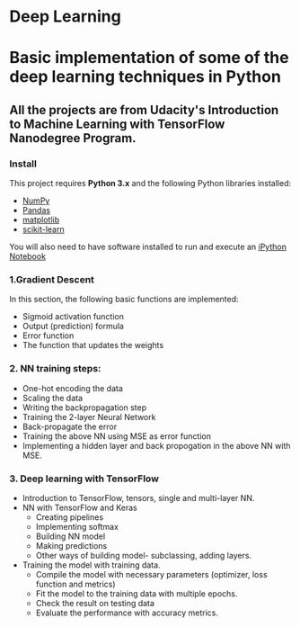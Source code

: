 # Deep Learning
# Basic implementation of some of the deep learning techniques in Python
## All the projects are from Udacity's Introduction to Machine Learning with TensorFlow Nanodegree Program.

### Install

This project requires **Python 3.x** and the following Python libraries installed:

- [NumPy](http://www.numpy.org/)
- [Pandas](http://pandas.pydata.org)
- [matplotlib](http://matplotlib.org/)
- [scikit-learn](http://scikit-learn.org/stable/)

You will also need to have software installed to run and execute an [iPython Notebook](http://ipython.org/notebook.html)

### 1.Gradient Descent

In this section, the following basic functions are implemented:

- Sigmoid activation function
- Output (prediction) formula
- Error function
- The function that updates the weights


### 2. NN training steps:

- One-hot encoding the data
- Scaling the data
- Writing the backpropagation step
- Training the 2-layer Neural Network
- Back-propagate the error
- Training the above NN using MSE as error function
- Implementing a hidden layer and back propogation in the above NN with MSE.


### 3. Deep learning with TensorFlow
- Introduction to TensorFlow, tensors, single and multi-layer NN.
- NN with TensorFlow and Keras
	- Creating pipelines
	- Implementing softmax
	- Building NN model
	- Making predictions
	- Other ways of building model- subclassing, adding layers.
- Training the model with training data.
	- Compile the model with necessary parameters (optimizer, loss function and metrics)
	- Fit the model to the training data with multiple epochs.
	- Check the result on testing data
	- Evaluate the performance with accuracy metrics.

